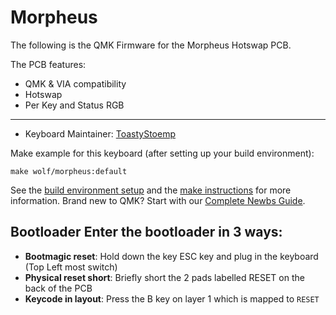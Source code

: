 # Morpheus

The following is the QMK Firmware for the Morpheus Hotswap PCB.

The PCB features:
* QMK & VIA compatibility
* Hotswap
* Per Key and Status RGB

---

* Keyboard Maintainer: [ToastyStoemp](https://github.com/ToastyStoemp)

Make example for this keyboard (after setting up your build environment):

    make wolf/morpheus:default

See the [build environment setup](https://docs.qmk.fm/#/getting_started_build_tools) and the [make instructions](https://docs.qmk.fm/#/getting_started_make_guide) for more information. Brand new to QMK? Start with our [Complete Newbs Guide](https://docs.qmk.fm/#/newbs).

## Bootloader Enter the bootloader in 3 ways: 
* **Bootmagic reset**: Hold down the key ESC key and plug in the keyboard (Top Left most switch)
* **Physical reset short**: Briefly short the 2 pads labelled RESET on the back of the PCB
* **Keycode in layout**: Press the B key on layer 1 which is mapped to `RESET`
